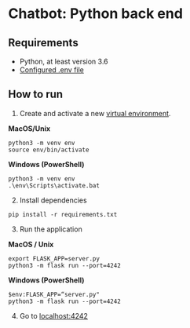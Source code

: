 # Chatbot: Python back end

## Requirements

- Python, at least version 3.6
- [Configured .env file](../../README.md)

## How to run

1. Create and activate a new [virtual environment](https://docs.python.org/fr/3/library/venv.html).

**MacOS/Unix**

```
python3 -m venv env
source env/bin/activate
```

**Windows (PowerShell)**

```
python3 -m venv env
.\env\Scripts\activate.bat
```

2. Install dependencies

```
pip install -r requirements.txt
```

3. Run the application

**MacOS / Unix**

```
export FLASK_APP=server.py
python3 -m flask run --port=4242
```

**Windows (PowerShell)**

```
$env:FLASK_APP=“server.py"
python3 -m flask run --port=4242
```

4. Go to [localhost:4242](http://localhost:4242)
